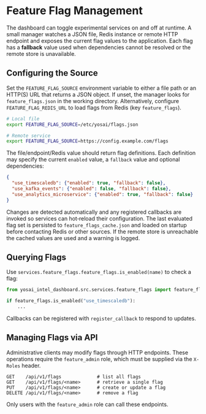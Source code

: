 # Feature Flag Management

The dashboard can toggle experimental services on and off at runtime. A
small manager watches a JSON file, Redis instance or remote HTTP
endpoint and exposes the current flag values to the application. Each
flag has a **fallback** value used when dependencies cannot be resolved
or the remote store is unavailable.

## Configuring the Source

Set the `FEATURE_FLAG_SOURCE` environment variable to either a file path
or an HTTP(S) URL that returns a JSON object. If unset, the manager
looks for `feature_flags.json` in the working directory. Alternatively,
configure `FEATURE_FLAG_REDIS_URL` to load flags from Redis (key
`feature_flags`).

```bash
# Local file
export FEATURE_FLAG_SOURCE=/etc/yosai/flags.json

# Remote service
export FEATURE_FLAG_SOURCE=https://config.example.com/flags
```

The file/endpoint/Redis value should return flag definitions. Each
definition may specify the current `enabled` value, a `fallback` value
and optional dependencies:

```json
{
  "use_timescaledb": {"enabled": true, "fallback": false},
  "use_kafka_events": {"enabled": false, "fallback": false},
  "use_analytics_microservice": {"enabled": true, "fallback": false}
}
```

Changes are detected automatically and any registered callbacks are
invoked so services can hot‑reload their configuration. The last
evaluated flag set is persisted to `feature_flags_cache.json` and loaded
on startup before contacting Redis or other sources. If the remote store
is unreachable the cached values are used and a warning is logged.

## Querying Flags

Use `services.feature_flags.feature_flags.is_enabled(name)` to check a
flag:

```python
from yosai_intel_dashboard.src.services.feature_flags import feature_flags

if feature_flags.is_enabled("use_timescaledb"):
    ...
```

Callbacks can be registered with `register_callback` to respond to
updates.

## Managing Flags via API

Administrative clients may modify flags through HTTP endpoints. These
operations require the `feature_admin` role, which must be supplied via
the `X-Roles` header.

```
GET    /api/v1/flags             # list all flags
GET    /api/v1/flags/<name>      # retrieve a single flag
PUT    /api/v1/flags/<name>      # create or update a flag
DELETE /api/v1/flags/<name>      # remove a flag
```

Only users with the `feature_admin` role can call these endpoints.

